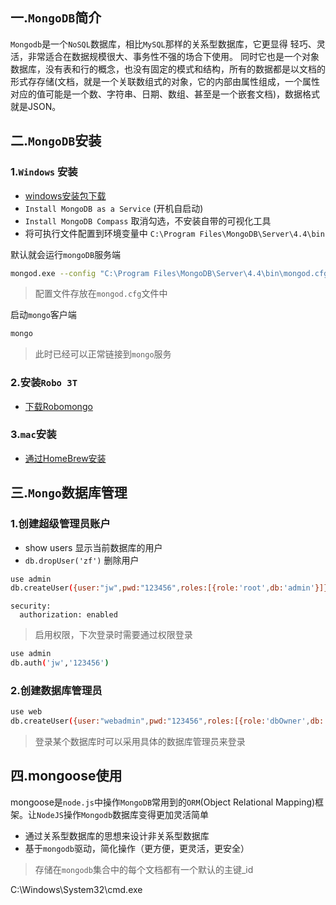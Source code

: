 ## 一.`MongoDB`简介 

`Mongodb`是一个`NoSQL`数据库，相比`MySQL`那样的关系型数据库，它更显得 轻巧、灵活，非常适合在数据规模很大、事务性不强的场合下使用。
同时它也是一个对象数据库，没有表和行的概念，也没有固定的模式和结构，所有的数据都是以文档的形式存存储(文档，就是一个关联数组式的对象，它的内部由属性组成，一个属性对应的值可能是一个数、字符串、日期、数组、甚至是一个嵌套文档)，数据格式就是JSON。  

## 二.`MongoDB`安装

### 1.`Windows` 安装

- [windows安装包下载](https://www.mongodb.com/try/download/community)
- `Install MongoDB as a Service` (开机自启动)
- `Install MongoDB Compass` 取消勾选，不安装自带的可视化工具
- 将可执行文件配置到环境变量中 `C:\Program Files\MongoDB\Server\4.4\bin`

默认就会运行`mongoDB`服务端

```bash
mongod.exe --config "C:\Program Files\MongoDB\Server\4.4\bin\mongod.cfg"
```

> 配置文件存放在`mongod.cfg`文件中

启动`mongo`客户端

```bash
mongo
```

> 此时已经可以正常链接到`mongo`服务

### 2.安装`Robo 3T`

- [下载Robomongo](https://robomongo.org/download)

### 3.`mac`安装

- [通过HomeBrew安装](https://github.com/mongodb/homebrew-brew)


## 三.`Mongo`数据库管理

### 1.创建超级管理员账户

- show users 显示当前数据库的用户
- `db.dropUser('zf')` 删除用户

```bash
use admin
db.createUser({user:"jw",pwd:"123456",roles:[{role:'root',db:'admin'}]});
```



```
security:
  authorization: enabled
```

> 启用权限，下次登录时需要通过权限登录

```bash
use admin
db.auth('jw','123456')
```

### 2.创建数据库管理员

```bash
use web
db.createUser({user:"webadmin",pwd:"123456",roles:[{role:'dbOwner',db:'web'}]})
```

> 登录某个数据库时可以采用具体的数据库管理员来登录



## 四.mongoose使用

mongoose是`node.js`中操作`MongoDB`常用到的`ORM`(Object Relational Mapping)框架。让`NodeJS`操作`Mongodb`数据库变得更加灵活简单

- 通过关系型数据库的思想来设计非关系型数据库
- 基于`mongodb`驱动，简化操作（更方便，更灵活，更安全）

> 存储在`mongodb`集合中的每个文档都有一个默认的主键_id



















C:\Windows\System32\cmd.exe